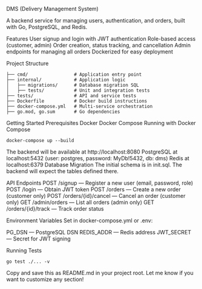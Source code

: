 DMS (Delivery Management System)

A backend service for managing users, authentication, and orders, built with Go, PostgreSQL, and Redis.

Features
User signup and login with JWT authentication
Role-based access (customer, admin)
Order creation, status tracking, and cancellation
Admin endpoints for managing all orders
Dockerized for easy deployment

Project Structure
```.
├── cmd/                 # Application entry point
├── internal/            # Application logic
│   ├── migrations/      # Database migration SQL
│   ├── tests/           # Unit and integration tests
├── tests/               # API and service tests
├── Dockerfile           # Docker build instructions
├── docker-compose.yml   # Multi-service orchestration
├── go.mod, go.sum       # Go dependencies
```

Getting Started
Prerequisites
Docker
Docker Compose
Running with Docker Compose
```
docker-compose up --build
```

The backend will be available at http://localhost:8080
PostgreSQL at localhost:5432 (user: postgres, password: MyDb!5432, db: dms)
Redis at localhost:6379
Database Migration
The initial schema is in init.sql. The backend will expect the tables defined there.

API Endpoints
POST /signup — Register a new user (email, password, role)
POST /login — Obtain JWT token
POST /orders — Create a new order (customer only)
POST /orders/{id}/cancel — Cancel an order (customer only)
GET /admin/orders — List all orders (admin only)
GET /orders/{id}/track — Track order status

Environment Variables
Set in docker-compose.yml or .env:

PG_DSN — PostgreSQL DSN
REDIS_ADDR — Redis address
JWT_SECRET — Secret for JWT signing

Running Tests
```
go test ./... -v
```


Copy and save this as README.md in your project root. Let me know if you want to customize any section!

